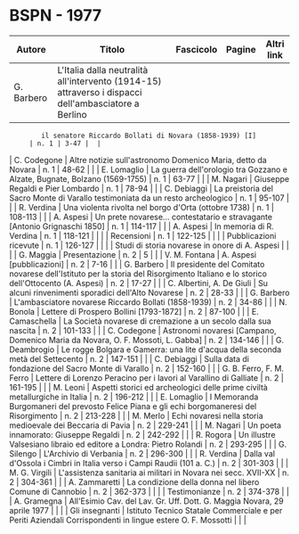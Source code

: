 # BSPN - 1977

| Autore     | Titolo                                                                                               | Fascicolo | Pagine | Altri link |
|------------|------------------------------------------------------------------------------------------------------|-----------|--------|------------|
| G. Barbero | L'Italia dalla neutralità all'intervento (1914-15) attraverso i dispacci dell'ambasciatore a Berlino 

            il senatore Riccardo Bollati di Novara (1858-1939) [I]
         | n. 1 | 3-47 |  |

| C. Codegone | Altre notizie sull'astronomo Domenico Maria, detto da Novara | n. 1 | 48-62 | |
| E. Lomaglio | La guerra dell'orologio tra Gozzano e Alzate, Bugnate, Bolzano (1569-1755) | n. 1 | 63-77 | |
| M. Nagari | Giuseppe Regaldi e Pier Lombardo | n. 1 | 78-94 | |
| C. Debiaggi | La preistoria del Sacro Monte di Varallo testimoniata da un resto archeologico | n. 1 | 95-107 | |
| R. Verdina | Una violenta rivolta nel borgo d'Orta (ottobre 1738) | n. 1 | 108-113 | |
| A. Aspesi | Un prete novarese... contestatario e stravagante [Antonio Grignaschi 1850] | n. 1 | 114-117 | |
| A. Aspesi | In memoria di R. Verdina | n. 1 | 118-121 | |
| | Recensioni | n. 1 | 122-125 | |
| | Pubblicazioni ricevute | n. 1 | 126-127 | |
| | Studi di storia novarese in onore di A. Aspesi | | |
| G. Maggia | Presentazione | n. 2 | 5 | |
| V. M. Fontana | A. Aspesi [pubblicazioni] | n. 2 | 7-16 | |
| G. Barbero | Il presidente del Comitato novarese dell'Istituto per la storia del Risorgimento Italiano e lo storico dell'Ottocento (A. Aspesi)
| n. 2 | 17-27 | |
| C. Albertini, A. De Giuli | Su alcuni rinvenimenti sporadici dell'Alto Novarese | n. 2 | 28-33 | |
| G. Barbero | L'ambasciatore novarese Riccardo Bollati (1858-1939) | n. 2 | 34-86 | |
| N. Bonola | Lettere di Prospero Bollini [1793-1872] | n. 2 | 87-100 | |
| E. Camaschella | La Società novarese di cremazione a un secolo dalla sua nascita | n. 2 | 101-133 | |
| C. Codegone | Astronomi novaresi [Campano, Domenico Maria da Novara, O. F. Mossoti, L. Gabba] | n. 2 | 134-146 | |
| G. Deambrogio | Le rogge Bolgara e Gamerra: una lite d'acqua della seconda metà del Settecento | n. 2 | 147-151 | |
| C. Debiaggi | Sulla data di fondazione del Sacro Monte di Varallo | n. 2 | 152-160 | |
| G. B. Ferro, F. M. Ferro | Lettere di Lorenzo Peracino per i lavori al Varallino di Galliate | n. 2 | 161-195 | |
| M. Leoni | Aspetti storici ed archeologici delle prime civiltà metallurgiche in Italia | n. 2 | 196-212 | |
| E. Lomaglio | I Memoranda Burgomaneri del prevosto Felice Piana e gli echi borgomaneresi del Risorgimento | n. 2 | 213-228 | |
| M. Merlo | Echi novaresi nella storia medioevale dei Beccaria di Pavia | n. 2 | 229-241 | |
| M. Nagari | Un poeta innamorato: Giuseppe Regaldi | n. 2 | 242-292 | |
| R. Rogora | Un illustre Valsesiano libraio ed editore a Londra: Pietro Rolandi | n. 2 | 293-295 | |
| G. Silengo | L'Archivio di Verbania | n. 2 | 296-300 | |
| R. Verdina | Dalla val d'Ossola i Cimbri in Italia verso i Campi Raudii (101 a. C.) | n. 2 | 301-303 | |
| M. G. Virgili | L'assistenza sanitaria ai militari in Novara nei secc. XVII-XX | n. 2 | 304-361 | |
| A. Zammaretti | La condizione della donna nel libero Comune di Cannobio | n. 2 | 362-373 | |
| | Testimonianze | n. 2 | 374-378 | |
| A. Gramegna | All'Esimio Cav. del Lav. Gr. Uff. Dott. G. Maggia Novara, 29 aprile 1977 | | |
| Gli insegnanti | Istituto Tecnico Statale Commerciale e per Periti Aziendali Corrispondenti in lingue estere O. F. Mossotti
| | |
